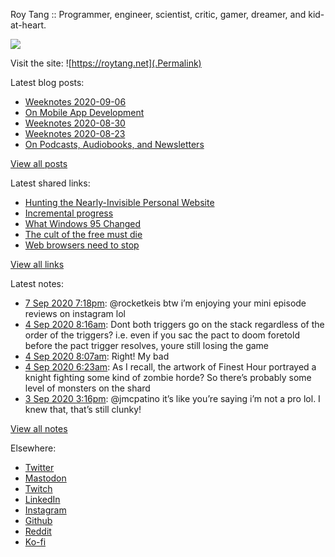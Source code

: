 Roy Tang :: Programmer, engineer, scientist, critic, gamer, dreamer, and kid-at-heart.

![](https://roytang.net/img/profile.jpg)

Visit the site: ![https://roytang.net](.Permalink)

Latest blog posts:
    

- [Weeknotes 2020-09-06](https://roytang.net/2020/09/weeknotes-2020-09-06/)
- [On Mobile App Development](https://roytang.net/2020/09/mobile-app-dev/)
- [Weeknotes 2020-08-30](https://roytang.net/2020/08/weeknotes-2020-08-30/)
- [Weeknotes 2020-08-23](https://roytang.net/2020/08/weeknotes-2020-08-23/)
- [On Podcasts, Audiobooks, and Newsletters](https://roytang.net/2020/08/on-podcasts-audiobooks-and-newsletters/)

[View all posts](https://roytang.net/blog)

Latest shared links:
    

- [Hunting the Nearly-Invisible Personal Website](https://roytang.net/2020/08/hunting-the-nearly-invisible-personal-website/)
- [Incremental progress](https://roytang.net/2020/08/incremental-progress/)
- [What Windows 95 Changed](https://roytang.net/2020/08/what-windows-95-changed/)
- [The cult of the free must die](https://roytang.net/2020/08/the-cult-of-the-free-must-die/)
- [Web browsers need to stop](https://roytang.net/2020/08/web-browsers-need-to-stop/)

[View all links](https://roytang.net/links)

Latest notes:
    

- [7 Sep 2020 7:18pm](https://roytang.net/2020/09/1303049978634412033/): @rocketkeis btw i&rsquo;m enjoying your mini episode reviews on instagram lol
- [4 Sep 2020 8:16am](https://roytang.net/2020/09/g3yl430/): Dont both triggers go on the stack regardless of the order of the triggers? i.e. even if you sac the pact to doom foretold before the pact trigger resolves, youre still losing the game
- [4 Sep 2020 8:07am](https://roytang.net/2020/09/g3yknfu/): Right! My bad
- [4 Sep 2020 6:23am](https://roytang.net/2020/09/g3ye4n4/): As I recall, the artwork of Finest Hour portrayed a knight fighting some kind of zombie horde? So there&rsquo;s probably some level of monsters on the shard
- [3 Sep 2020 3:16pm](https://roytang.net/2020/09/1301539553811992576/): @jmcpatino it&rsquo;s like you&rsquo;re saying i&rsquo;m not a pro lol. I knew that, that&rsquo;s still clunky!

[View all notes](https://roytang.net/notes)

Elsewhere:

- [Twitter](https://twitter.com/roytang)
- [Mastodon](https://mastodon.technology/@roytang)
- [Twitch](https://twitch.tv/twitchyroy)
- [LinkedIn](https://www.linkedin.com/in/roytang)
- [Instagram](https://instagram.com/roytang0400)
- [Github](https://github.com/roytang)
- [Reddit](https://reddit.com/u/hungryroy)
- [Ko-fi](https://ko-fi.com/roytang)